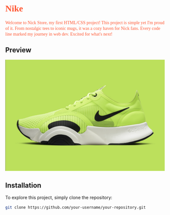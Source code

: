 # <span style="font-family: 'Indie Flower', cursive; color: #ff5733;">Nike</span>

<span style="font-family: 'Indie Flower', cursive; color: #ff5733;">Welcome to Nick Store, my first HTML/CSS project! This project is simple yet I'm proud of it. From nostalgic tees to iconic mugs, it was a cozy haven for Nick fans. Every code line marked my journey in web dev. Excited for what's next!</span>

## Preview

![Nick Store Preview](Shoes.png)

## Installation

To explore this project, simply clone the repository:

```bash
git clone https://github.com/your-username/your-repository.git
